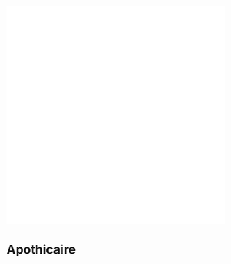 <div class="icon-container">
  <img src="../_media/metiers/apothicaire.png" alt="Apothicaire" class="icon-title" data-no-zoom />

# Apothicaire <!-- {docsify-ignore} -->

</div>